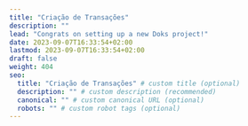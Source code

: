 ```yaml
---
title: "Criação de Transações"
description: ""
lead: "Congrats on setting up a new Doks project!"
date: 2023-09-07T16:33:54+02:00
lastmod: 2023-09-07T16:33:54+02:00
draft: false
weight: 404
seo:
  title: "Criação de Transações" # custom title (optional)
  description: "" # custom description (recommended)
  canonical: "" # custom canonical URL (optional)
  robots: "" # custom robot tags (optional)
---
```

